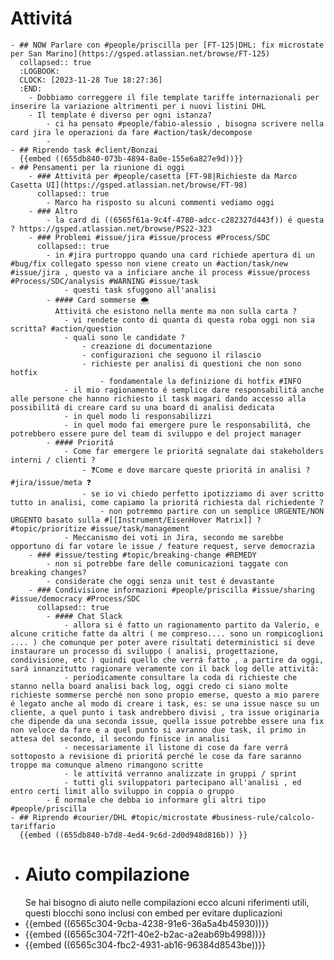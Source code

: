 # Attivitá
	- ## NOW Parlare con #people/priscilla per [FT-125|DHL: fix microstate per San Marino](https://gsped.atlassian.net/browse/FT-125)
	  collapsed:: true
	  :LOGBOOK:
	  CLOCK: [2023-11-28 Tue 18:27:36]
	  :END:
		- Dobbiamo correggere il file template tariffe internazionali per inserire la variazione altrimenti per i nuovi listini DHL
		- Il template é diverso per ogni istanza?
			- ci ha pensato #people/fabio-alessio , bisogna scrivere nella card jira le operazioni da fare #action/task/decompose
			-
	- ## Riprendo task #client/Bonzai 
	  {{embed ((655db840-073b-4894-8a0e-155e6a827e9d))}}
	- ## Pensamenti per la riunione di oggi
		- ### Attivitá per #people/casetta [FT-98|Richieste da Marco Casetta UI](https://gsped.atlassian.net/browse/FT-98)
		  collapsed:: true
			- Marco ha risposto su alcuni commenti vediamo oggi
		- ### Altro
			- la card di ((6565f61a-9c4f-4780-adcc-c282327d443f)) é questa ? https://gsped.atlassian.net/browse/PS22-323
		- ### Problemi #issue/jira #issue/process #Process/SDC
		  collapsed:: true
			- in #jira purtroppo quando una card richiede apertura di un #bug/fix collegato spesso non viene creato un #action/task/new #issue/jira , questo va a inficiare anche il process #issue/process #Process/SDC/analysis #WARNING #issue/task
				- questi task sfuggono all'analisi
			- #### Card sommerse 🌨️
			  Attivitá che esistono nella mente ma non sulla carta ?
				- vi rendete conto di quanta di questa roba oggi non sia scritta? #action/question
				- quali sono le candidate ?
					- creazione di documentazione
					- configurazioni che seguono il rilascio
					- richieste per analisi di questioni che non sono hotfix
						- fondamentale la definizione di hotfix #INFO
				- il mio ragionamento é semplice dare responsabilitá anche alle persone che hanno richiesto il task magari dando accesso alla possibilitá di creare card su una board di analisi dedicata
				- in quel modo li responsabilizzi
				- in quel modo fai emergere pure le responsabilitá, che potrebbero essere pure del team di sviluppo e del project manager
			- #### Prioritá
				- Come far emergere le prioritá segnalate dai stakeholders interni / clienti ?
					- ❓️Come e dove marcare queste prioritá in analisi ? #jira/issue/meta ❓️
					- se io vi chiedo perfetto ipotizziamo di aver scritto tutto in analisi, come capiamo la prioritá richiesta dal richiedente ?
						- non potremmo partire con un semplice URGENTE/NON URGENTO basato sulla #[[Instrument/EisenHover Matrix]] ? #topic/prioritize #issue/task/management
				- Meccanismo dei voti in Jira, secondo me sarebbe opportuno di far votare le issue / feature request, serve democrazia
		- ### #issue/testing #topic/breaking-change #REMEDY
			- non si potrebbe fare delle comunicazioni taggate con breaking changes?
			- considerate che oggi senza unit test é devastante
		- ### Condivisione informazioni #people/priscilla #issue/sharing #issue/democracy #Process/SDC
		  collapsed:: true
			- #### Chat Slack
				- allora si é fatto un ragionamento partito da Valerio, e alcune critiche fatte da altri ( me compreso.... sono un rompicoglioni .... ) che comunque per poter avere risultati deterministici si deve instaurare un processo di sviluppo ( analisi, progettazione, condivisione, etc ) quindi quello che verrá fatto , a partire da oggi, sará innanzitutto ragionare veramente con il back log delle attivitá:
				- periodicamente consultare la coda di richieste che stanno nella board analisi back log, oggi credo ci siano molte richieste sommerse perché non sono propio emerse, questo a mio parere é legato anche al modo di creare i task, es: se una issue nasce su un cliente, a quel punto i task andrebbero divisi , tra issue originaria che dipende da una seconda issue, quella issue potrebbe essere una fix non veloce da fare e a quel punto si avranno due task, il primo in attesa del secondo, il secondo finisce in analisi
				- necessariamente il listone di cose da fare verrá sottoposto a revisione di prioritá perché le cose da fare saranno troppe ma comunque almeno rimangono scritte
				- le attivitá verranno analizzate in gruppi / sprint
				- tutti gli sviluppatori partecipano all'analisi , ed entro certi limit allo sviluppo in coppia o gruppo
			- É normale che debba io informare gli altri tipo #people/priscilla
	- ## Riprendo #courier/DHL #topic/microstate #business-rule/calcolo-tariffario 
	  {{embed ((655db840-b7d8-4ed4-9c6d-2d0d948d816b)) }}
- # Aiuto compilazione
  Se hai bisogno di aiuto nelle compilazioni ecco alcuni riferimenti utili, questi blocchi sono inclusi con embed per evitare duplicazioni
- {{embed ((6565c304-9cba-4238-91e6-36a5a4b45930))}}
- {{embed ((6565c304-72f1-40e2-b2ac-a2eab69b4998))}}
- {{embed ((6565c304-fbc2-4931-ab16-96384d8543be))}}